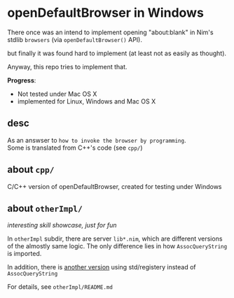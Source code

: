 # openDefaultBrowser in Windows

There once was an intend to implement
opening "about:blank" in Nim's stdlib `browsers` (via `openDefaultBrowser()` API).

but finally it was found hard to implement (at least not as easily as thought).

Anyway,
this repo tries to implement that.

**Progress**:

 - Not tested under Mac OS X
 - implemented for Linux, Windows and Mac OS X

## desc
As an answser to `how to invoke the browser by programming`.  
Some is translated from C++'s code (see `cpp/`)

## about `cpp/`
C/C++ version of openDefaultBrowser, 
created for testing under Windows

## about `otherImpl/`

_interesting skill showcase, just for fun_

In `otherImpl` subdir, there are server `lib*.nim`,
which are different versions of the almostly same logic.
The only difference lies in how `AssocQueryString` is imported. 

In addition, there is [another version](https://gist.github.com/litlighilit/8c19c4cb2dcec801ab424889684c4e69) using std/registery
 instead of `AssocQueryString`

For details, see `otherImpl/README.md`
